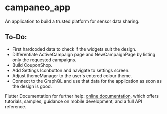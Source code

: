 # campaneo_app

An application to build a trusted platform for sensor data sharing.

## To-Do:

- First hardcoded data to check if the widgets suit the design.
- Differentiate ActiveCampaign page and NewCampaignPage by listing only the requested campaigns.
- Build CouponShop.
- Add Settings Iconbutton and navigate to settings screen.
- Adjust themeManager to the user's entered colour theme.
- Connect to the GraphQL and use that data for the application as soon as the design is good.

Flutter Documentation for further help:
[online documentation](https://flutter.dev/docs), which offers tutorials,
samples, guidance on mobile development, and a full API reference.

